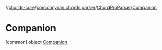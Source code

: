 //[chords-core](../../../../index.md)/[com.chrynan.chords.parser](../../index.md)/[ChordProParser](../index.md)/[Companion](index.md)



# Companion  
 [common] object [Companion](index.md)   

